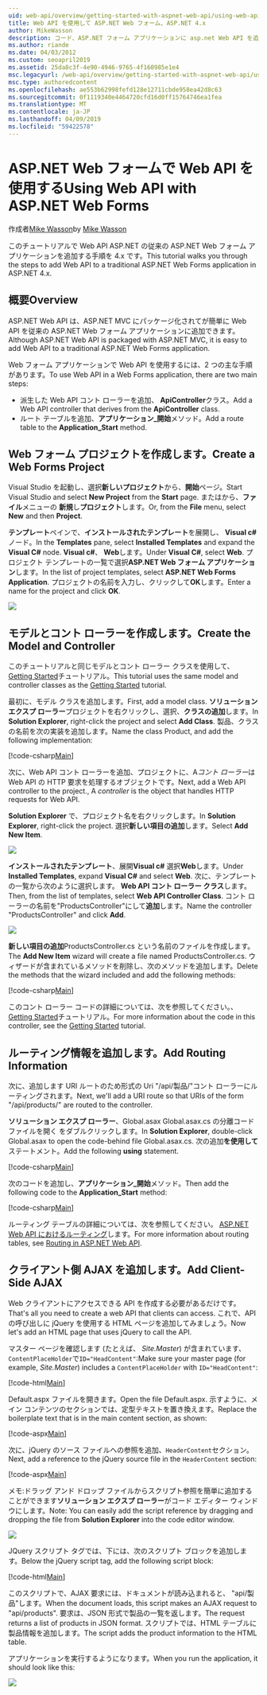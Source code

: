 ```yaml
---
uid: web-api/overview/getting-started-with-aspnet-web-api/using-web-api-with-aspnet-web-forms
title: Web API を使用して ASP.NET Web フォーム、ASP.NET 4.x
author: MikeWasson
description: コード、ASP.NET フォーム アプリケーションに asp.net Web API を追加するステップ バイ ステップ チュートリアル 4.x
ms.author: riande
ms.date: 04/03/2012
ms.custom: seoapril2019
ms.assetid: 25da8c3f-4e90-4946-9765-4f160985e1e4
msc.legacyurl: /web-api/overview/getting-started-with-aspnet-web-api/using-web-api-with-aspnet-web-forms
msc.type: authoredcontent
ms.openlocfilehash: ae553b62998fefd128e12711cbde958ea42d8c63
ms.sourcegitcommit: 0f1119340e4464720cfd16d0ff15764746ea1fea
ms.translationtype: MT
ms.contentlocale: ja-JP
ms.lasthandoff: 04/09/2019
ms.locfileid: "59422578"
---
```

# <a name="using-web-api-with-aspnet-web-forms"></a><span data-ttu-id="87535-103">ASP.NET Web フォームで Web API を使用する</span><span class="sxs-lookup"><span data-stu-id="87535-103">Using Web API with ASP.NET Web Forms</span></span>

<span data-ttu-id="87535-104">作成者[Mike Wasson](https://github.com/MikeWasson)</span><span class="sxs-lookup"><span data-stu-id="87535-104">by [Mike Wasson](https://github.com/MikeWasson)</span></span>

<span data-ttu-id="87535-105">このチュートリアルで Web API ASP.NET の従来の ASP.NET Web フォーム アプリケーションを追加する手順を 4.x です。</span><span class="sxs-lookup"><span data-stu-id="87535-105">This tutorial walks you through the steps to add Web API to a traditional ASP.NET Web Forms application in ASP.NET 4.x.</span></span> 

## <a name="overview"></a><span data-ttu-id="87535-106">概要</span><span class="sxs-lookup"><span data-stu-id="87535-106">Overview</span></span>

<span data-ttu-id="87535-107">ASP.NET Web API は、ASP.NET MVC にパッケージ化されてが簡単に Web API を従来の ASP.NET Web フォーム アプリケーションに追加できます。</span><span class="sxs-lookup"><span data-stu-id="87535-107">Although ASP.NET Web API is packaged with ASP.NET MVC, it is easy to add Web API to a traditional ASP.NET Web Forms application.</span></span>

<span data-ttu-id="87535-108">Web フォーム アプリケーションで Web API を使用するには、2 つの主な手順があります。</span><span class="sxs-lookup"><span data-stu-id="87535-108">To use Web API in a Web Forms application, there are two main steps:</span></span>

- <span data-ttu-id="87535-109">派生した Web API コント ローラーを追加、 **ApiController**クラス。</span><span class="sxs-lookup"><span data-stu-id="87535-109">Add a Web API controller that derives from the **ApiController** class.</span></span>
- <span data-ttu-id="87535-110">ルート テーブルを追加、**アプリケーション\_開始**メソッド。</span><span class="sxs-lookup"><span data-stu-id="87535-110">Add a route table to the **Application\_Start** method.</span></span>

## <a name="create-a-web-forms-project"></a><span data-ttu-id="87535-111">Web フォーム プロジェクトを作成します。</span><span class="sxs-lookup"><span data-stu-id="87535-111">Create a Web Forms Project</span></span>

<span data-ttu-id="87535-112">Visual Studio を起動し、選択**新しいプロジェクト**から、**開始**ページ。</span><span class="sxs-lookup"><span data-stu-id="87535-112">Start Visual Studio and select **New Project** from the **Start** page.</span></span> <span data-ttu-id="87535-113">またはから、**ファイル**メニューの **新規**し**プロジェクト**します。</span><span class="sxs-lookup"><span data-stu-id="87535-113">Or, from the **File** menu, select **New** and then **Project**.</span></span>

<span data-ttu-id="87535-114">**テンプレート**ペインで、**インストールされたテンプレート**を展開し、 **Visual c#** ノード。</span><span class="sxs-lookup"><span data-stu-id="87535-114">In the **Templates** pane, select **Installed Templates** and expand the **Visual C#** node.</span></span> <span data-ttu-id="87535-115">**Visual c#**、 **Web**します。</span><span class="sxs-lookup"><span data-stu-id="87535-115">Under **Visual C#**, select **Web**.</span></span> <span data-ttu-id="87535-116">プロジェクト テンプレートの一覧で選択**ASP.NET Web フォーム アプリケーション**します。</span><span class="sxs-lookup"><span data-stu-id="87535-116">In the list of project templates, select **ASP.NET Web Forms Application**.</span></span> <span data-ttu-id="87535-117">プロジェクトの名前を入力し、クリックして**OK**します。</span><span class="sxs-lookup"><span data-stu-id="87535-117">Enter a name for the project and click **OK**.</span></span>

![](using-web-api-with-aspnet-web-forms/_static/image1.png)

## <a name="create-the-model-and-controller"></a><span data-ttu-id="87535-118">モデルとコント ローラーを作成します。</span><span class="sxs-lookup"><span data-stu-id="87535-118">Create the Model and Controller</span></span>

<span data-ttu-id="87535-119">このチュートリアルと同じモデルとコント ローラー クラスを使用して、 [Getting Started](tutorial-your-first-web-api.md)チュートリアル。</span><span class="sxs-lookup"><span data-stu-id="87535-119">This tutorial uses the same model and controller classes as the [Getting Started](tutorial-your-first-web-api.md) tutorial.</span></span>

<span data-ttu-id="87535-120">最初に、モデル クラスを追加します。</span><span class="sxs-lookup"><span data-stu-id="87535-120">First, add a model class.</span></span> <span data-ttu-id="87535-121">**ソリューション エクスプ ローラー**プロジェクトを右クリックし、選択、**クラスの追加**します。</span><span class="sxs-lookup"><span data-stu-id="87535-121">In **Solution Explorer**, right-click the project and select **Add Class**.</span></span> <span data-ttu-id="87535-122">製品、クラスの名前を次の実装を追加します。</span><span class="sxs-lookup"><span data-stu-id="87535-122">Name the class Product, and add the following implementation:</span></span>

[!code-csharp[Main](using-web-api-with-aspnet-web-forms/samples/sample1.cs)]

<span data-ttu-id="87535-123">次に、Web API コント ローラーを追加、プロジェクトに、A*コント ローラー*は Web API の HTTP 要求を処理するオブジェクトです。</span><span class="sxs-lookup"><span data-stu-id="87535-123">Next, add a Web API controller to the project., A *controller* is the object that handles HTTP requests for Web API.</span></span>

<span data-ttu-id="87535-124">**Solution Explorer** で、プロジェクト名を右クリックします。</span><span class="sxs-lookup"><span data-stu-id="87535-124">In **Solution Explorer**, right-click the project.</span></span> <span data-ttu-id="87535-125">選択**新しい項目の追加**します。</span><span class="sxs-lookup"><span data-stu-id="87535-125">Select **Add New Item**.</span></span>

![](using-web-api-with-aspnet-web-forms/_static/image2.png)

<span data-ttu-id="87535-126">**インストールされたテンプレート**、展開**Visual c#** 選択**Web**します。</span><span class="sxs-lookup"><span data-stu-id="87535-126">Under **Installed Templates**, expand **Visual C#** and select **Web**.</span></span> <span data-ttu-id="87535-127">次に、テンプレートの一覧から次のように選択します。 **Web API コント ローラー クラス**します。</span><span class="sxs-lookup"><span data-stu-id="87535-127">Then, from the list of templates, select **Web API Controller Class**.</span></span> <span data-ttu-id="87535-128">コント ローラーの名前を"ProductsController"にして**追加**します。</span><span class="sxs-lookup"><span data-stu-id="87535-128">Name the controller "ProductsController" and click **Add**.</span></span>

![](using-web-api-with-aspnet-web-forms/_static/image3.png)

<span data-ttu-id="87535-129">**新しい項目の追加**ProductsController.cs という名前のファイルを作成します。</span><span class="sxs-lookup"><span data-stu-id="87535-129">The **Add New Item** wizard will create a file named ProductsController.cs.</span></span> <span data-ttu-id="87535-130">ウィザードが含まれているメソッドを削除し、次のメソッドを追加します。</span><span class="sxs-lookup"><span data-stu-id="87535-130">Delete the methods that the wizard included and add the following methods:</span></span>

[!code-csharp[Main](using-web-api-with-aspnet-web-forms/samples/sample2.cs)]

<span data-ttu-id="87535-131">このコント ローラー コードの詳細については、次を参照してください。、 [Getting Started](tutorial-your-first-web-api.md)チュートリアル。</span><span class="sxs-lookup"><span data-stu-id="87535-131">For more information about the code in this controller, see the [Getting Started](tutorial-your-first-web-api.md) tutorial.</span></span>

## <a name="add-routing-information"></a><span data-ttu-id="87535-132">ルーティング情報を追加します。</span><span class="sxs-lookup"><span data-stu-id="87535-132">Add Routing Information</span></span>

<span data-ttu-id="87535-133">次に、追加します URI ルートのため形式の Uri &quot;/api/製品/&quot;コント ローラーにルーティングされます。</span><span class="sxs-lookup"><span data-stu-id="87535-133">Next, we'll add a URI route so that URIs of the form &quot;/api/products/&quot; are routed to the controller.</span></span>

<span data-ttu-id="87535-134">**ソリューション エクスプ ローラー**、Global.asax Global.asax.cs の分離コード ファイルを開く をダブルクリックします。</span><span class="sxs-lookup"><span data-stu-id="87535-134">In **Solution Explorer**, double-click Global.asax to open the code-behind file Global.asax.cs.</span></span> <span data-ttu-id="87535-135">次の追加**を使用して**ステートメント。</span><span class="sxs-lookup"><span data-stu-id="87535-135">Add the following **using** statement.</span></span>

[!code-csharp[Main](using-web-api-with-aspnet-web-forms/samples/sample3.cs)]

<span data-ttu-id="87535-136">次のコードを追加し、**アプリケーション\_開始**メソッド。</span><span class="sxs-lookup"><span data-stu-id="87535-136">Then add the following code to the **Application\_Start** method:</span></span>

[!code-csharp[Main](using-web-api-with-aspnet-web-forms/samples/sample4.cs)]

<span data-ttu-id="87535-137">ルーティング テーブルの詳細については、次を参照してください。 [ASP.NET Web API におけるルーティング](../web-api-routing-and-actions/routing-in-aspnet-web-api.md)します。</span><span class="sxs-lookup"><span data-stu-id="87535-137">For more information about routing tables, see [Routing in ASP.NET Web API](../web-api-routing-and-actions/routing-in-aspnet-web-api.md).</span></span>

## <a name="add-client-side-ajax"></a><span data-ttu-id="87535-138">クライアント側 AJAX を追加します。</span><span class="sxs-lookup"><span data-stu-id="87535-138">Add Client-Side AJAX</span></span>

<span data-ttu-id="87535-139">Web クライアントにアクセスできる API を作成する必要があるだけです。</span><span class="sxs-lookup"><span data-stu-id="87535-139">That's all you need to create a web API that clients can access.</span></span> <span data-ttu-id="87535-140">これで、API の呼び出しに jQuery を使用する HTML ページを追加してみましょう。</span><span class="sxs-lookup"><span data-stu-id="87535-140">Now let's add an HTML page that uses jQuery to call the API.</span></span>

<span data-ttu-id="87535-141">マスター ページを確認します (たとえば、 *Site.Master*) が含まれています、`ContentPlaceHolder`で`ID="HeadContent"`:</span><span class="sxs-lookup"><span data-stu-id="87535-141">Make sure your master page (for example, *Site.Master*) includes a `ContentPlaceHolder` with `ID="HeadContent"`:</span></span>

[!code-html[Main](using-web-api-with-aspnet-web-forms/samples/sample8.html)]

<span data-ttu-id="87535-142">Default.aspx ファイルを開きます。</span><span class="sxs-lookup"><span data-stu-id="87535-142">Open the file Default.aspx.</span></span> <span data-ttu-id="87535-143">示すように、メイン コンテンツのセクションでは、定型テキストを置き換えます。</span><span class="sxs-lookup"><span data-stu-id="87535-143">Replace the boilerplate text that is in the main content section, as shown:</span></span>

[!code-aspx[Main](using-web-api-with-aspnet-web-forms/samples/sample5.aspx)]

<span data-ttu-id="87535-144">次に、jQuery のソース ファイルへの参照を追加、`HeaderContent`セクション。</span><span class="sxs-lookup"><span data-stu-id="87535-144">Next, add a reference to the jQuery source file in the `HeaderContent` section:</span></span>

[!code-aspx[Main](using-web-api-with-aspnet-web-forms/samples/sample6.aspx?highlight=2)]

<span data-ttu-id="87535-145">メモ:ドラッグ アンド ドロップ ファイルからスクリプト参照を簡単に追加することができます**ソリューション エクスプ ローラー**がコード エディター ウィンドウにします。</span><span class="sxs-lookup"><span data-stu-id="87535-145">Note: You can easily add the script reference by dragging and dropping the file from **Solution Explorer** into the code editor window.</span></span>

![](using-web-api-with-aspnet-web-forms/_static/image4.png)

<span data-ttu-id="87535-146">JQuery スクリプト タグでは、下には、次のスクリプト ブロックを追加します。</span><span class="sxs-lookup"><span data-stu-id="87535-146">Below the jQuery script tag, add the following script block:</span></span>

[!code-html[Main](using-web-api-with-aspnet-web-forms/samples/sample7.html)]

<span data-ttu-id="87535-147">このスクリプトで、AJAX 要求には、ドキュメントが読み込まれると、 &quot;api/製品&quot;します。</span><span class="sxs-lookup"><span data-stu-id="87535-147">When the document loads, this script makes an AJAX request to &quot;api/products&quot;.</span></span> <span data-ttu-id="87535-148">要求は、JSON 形式で製品の一覧を返します。</span><span class="sxs-lookup"><span data-stu-id="87535-148">The request returns a list of products in JSON format.</span></span> <span data-ttu-id="87535-149">スクリプトでは、HTML テーブルに製品情報を追加します。</span><span class="sxs-lookup"><span data-stu-id="87535-149">The script adds the product information to the HTML table.</span></span>

<span data-ttu-id="87535-150">アプリケーションを実行するようになります。</span><span class="sxs-lookup"><span data-stu-id="87535-150">When you run the application, it should look like this:</span></span>

![](using-web-api-with-aspnet-web-forms/_static/image5.png)
